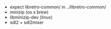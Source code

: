 - expect libretro-common/ in ../libretro-common/
- minizip (os x brew)
- libminizip-dev (linux)
- sdl2 + sdl2mixer 
